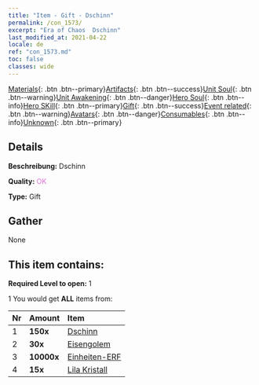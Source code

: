 ```yaml
---
title: "Item - Gift - Dschinn"
permalink: /con_1573/
excerpt: "Era of Chaos  Dschinn"
last_modified_at: 2021-04-22
locale: de
ref: "con_1573.md"
toc: false
classes: wide
---
```

 [Materials](/ItemsDE/){: .btn .btn--primary}[Artifacts](/ItemsDE/Artifacts/){: .btn .btn--success}[Unit Soul](/ItemsDE/UnitSoul/){: .btn .btn--warning}[Unit Awakening](/ItemsDE/UnitAwakening/){: .btn .btn--danger}[Hero Soul](/ItemsDE/HeroSoul/){: .btn .btn--info}[Hero SKill](/ItemsDE/HeroSkill/){: .btn .btn--primary}[Gift](/ItemsDE/Gift/){: .btn .btn--success}[Event related](/ItemsDE/Events/){: .btn .btn--warning}[Avatars](/ItemsDE/Avatars/){: .btn .btn--danger}[Consumables](/ItemsDE/Consumables/){: .btn .btn--info}[Unknown](/ItemsDE/Unknown/){: .btn .btn--primary}

## Details
 **Beschreibung:** Dschinn

 **Quality:** <span style="color: #DA70D6">OK</span>

 **Type:** Gift

## Gather

  None

## This item contains:

 **Required Level to open:** 1

 1 You would get **ALL** items  from:

  | Nr | Amount |     Item    |
  |:---|:-------|:------------|
  | 1 |  **150x** | [Dschinn](/de/Items/unt_239/) |  | 
  | 2 |  **30x** | [Eisengolem](/de/Items/unt_237/) |  | 
  | 3 |  **10000x** | [Einheiten-ERF](/de/Items/con_902/) |  | 
  | 4 |  **15x** | [Lila Kristall](/de/Items/con_720/) |  | 
